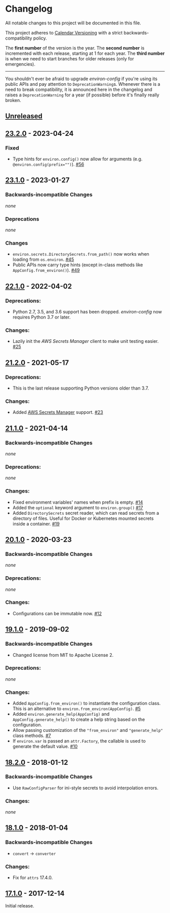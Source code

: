# Changelog

All notable changes to this project will be documented in this file.

This project adheres to [Calendar Versioning](https://calver.org/) with a strict backwards-compatibility policy.

The **first number** of the version is the year.
The **second number** is incremented with each release, starting at 1 for each year.
The **third number** is when we need to start branches for older releases (only for emergencies).

---

You shouldn't ever be afraid to upgrade *environ-config* if you're using its public APIs and pay attention to `DeprecationWarning`s.
Whenever there is a need to break compatibility, it is announced here in the changelog and raises a `DeprecationWarning` for a year (if possible) before it's finally really broken.

<!-- changelog follows -->


## [Unreleased](https://github.com/hynek/environ-config/compare/23.2.0...HEAD)


## [23.2.0](https://github.com/hynek/environ-config/compare/23.1.0...23.2.0) - 2023-04-24

### Fixed

- Type hints for `environ.config()` now allow for arguments (e.g. `@environ.config(prefix="")`).
  [#56](https://github.com/hynek/environ-config/issues/56)


## [23.1.0](https://github.com/hynek/environ-config/compare/22.1.0...23.1.0) - 2023-01-27

### Backwards-incompatible Changes

*none*

### Deprecations

*none*

### Changes

- `environ.secrets.DirectorySecrets.from_path()` now works when loading from `os.environ`.
  [#45](https://github.com/hynek/environ-config/issues/45)
- Public APIs now carry type hints (except in-class methods like ``AppConfig.from_environ()``).
  [#49](https://github.com/hynek/environ-config/issues/49)


## [22.1.0](https://github.com/hynek/environ-config/compare/21.2.0...22.1.0) - 2022-04-02

### Deprecations:

- Python 2.7, 3.5, and 3.6 support has been dropped.
  *environ-config* now requires Python 3.7 or later.

### Changes:

- Lazily init the *AWS Secrets Manager* client to make unit testing easier.
  [#25](https://github.com/hynek/environ-config/pull/25)


## [21.2.0](https://github.com/hynek/environ-config/compare/21.1.0...21.2.0) - 2021-05-17

### Deprecations:

- This is the last release supporting Python versions older than 3.7.

### Changes:

- Added [AWS Secrets Manager](https://aws.amazon.com/secrets-manager/) support.
  [#23](https://github.com/hynek/environ-config/pull/23)


## [21.1.0](https://github.com/hynek/environ-config/compare/20.1.0...21.1.0) - 2021-04-14

### Backwards-incompatible Changes

*none*

### Deprecations:

*none*

### Changes:

- Fixed environment variables' names when prefix is empty.
  [#14](https://github.com/hynek/environ-config/pull/14)
- Added the `optional` keyword argument to `environ.group()`
  [#17](https://github.com/hynek/environ-config/pull/17)
- Added `DirectorySecrets` secret reader, which can read secrets from a directory of files.
  Useful for Docker or Kubernetes mounted secrets inside a container.
  [#19](https://github.com/hynek/environ-config/pull/19)


## [20.1.0](https://github.com/hynek/environ-config/compare/19.1.0...20.1.0) - 2020-03-23

### Backwards-incompatible Changes

*none*

### Deprecations:

*none*

### Changes:

- Configurations can be immutable now.
  [#12](https://github.com/hynek/environ-config/issues/12)


## [19.1.0](https://github.com/hynek/environ-config/compare/18.2.0...19.1.0) - 2019-09-02

### Backwards-incompatible Changes

- Changed license from MIT to Apache License 2.

### Deprecations:

*none*

### Changes:

- Added `AppConfig.from_environ()` to instantiate the configuration class.
  This is an alternative to `environ.from_environ(AppConfig)`.
  [#5](https://github.com/hynek/environ-config/issues/5)
- Added `environ.generate_help(AppConfig)` and `AppConfig.generate_help()` to create a help string based on the configuration.
- Allow passing customization of the `"from_environ"` and `"generate_help"` class methods.
  [#7](https://github.com/hynek/environ-config/issues/7)
- If `environ.var` is passed an `attr.Factory`, the callable is used to generate the default value.
  [#10](https://github.com/hynek/environ-config/issues/10)


## [18.2.0](https://github.com/hynek/environ-config/compare/18.1.0...18.2.0) - 2018-01-12

### Backwards-incompatible Changes

- Use `RawConfigParser` for ini-style secrets to avoid interpolation errors.

### Changes:

*none*


## [18.1.0](https://github.com/hynek/environ-config/compare/17.1.0...18.1.0) - 2018-01-04

### Backwards-incompatible Changes

- `convert` → `converter`

### Changes:

- Fix for `attrs` 17.4.0.


## [17.1.0](https://github.com/hynek/environ-config/tree/17.1.0) - 2017-12-14

Initial release.
